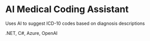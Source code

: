 # AI Medical Coding Assistant

Uses AI to suggest ICD-10 codes based on diagnosis descriptions

.NET, C#, Azure, OpenAI